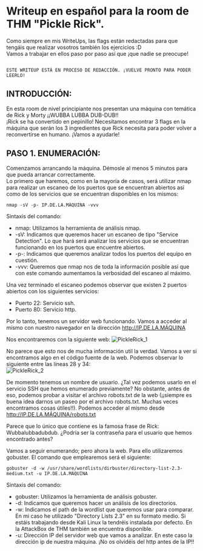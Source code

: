 # Writeup en español para la room de THM "Pickle Rick".
Como siempre en mis WriteUps, las flags están redactadas para que tengáis que realizar vosotros también los ejercicios :D\
Vamos a trabajar en ellos paso por paso así que ¡que nadie se preocupe!
```

ESTE WRITEUP ESTÁ EN PROCESO DE REDACCIÓN. ¡VUELVE PRONTO PARA PODER LEERLO!

```
## INTRODUCCIÓN:
En esta room de nivel principiante nos presentan una máquina con temática de Rick y Morty ¡¡WUBBA LUBBA DUB-DUB!!\
¡Rick se ha convertido en pepinillo! Necesitamos encontrar 3 flags en la máquina que serán los 3 ingredientes que Rick necesita para poder volver a reconvertirse en humano. ¡Vamos a ayudarle!

## PASO 1. ENUMERACIÓN:
Comenzamos arrancando la máquina. Démosle al menos 5 minutos para que pueda arrancar correctamente.\
Lo primero que haremos, como en la mayoría de casos, será utilizar nmap para realizar un escaneo de los puertos que se encuentran abiertos así como de los servicios que se encuentran disponibles en los mismos:

```
nmap -sV -p- IP.DE.LA.MÁQUINA -vvv
```

Sintaxis del comando:
- nmap: Utilizamos la herramienta de análisis nmap.
- -sV: Indicamos que queremos hacer un escaneo de tipo "Service Detection". Lo que hará será analizar los servicios que se encuentran funcionando en los puertos que encuentre abiertos.
- -p-: Indicamos que queremos analizar todos los puertos del equipo en cuestión.
- -vvv: Queremos que nmap nos de toda la información posible así que con este comando aumentamos la verbosidad del escaneo al máximo.

Una vez terminado el escaneo podemos observar que existen 2 puertos abiertos con los siguientes servicios:
- Puerto 22: Servicio ssh.
- Puerto 80: Servicio http.

Por lo tanto, tenemos un servidor web funcionando. Vamos a acceder al mismo con nuestro navegador en la dirección http://IP.DE.LA.MÁQUINA

Nos encontraremos con la siguiente web:
![PickleRick_1](https://user-images.githubusercontent.com/93337563/139298610-5c5bbe21-720e-4dc2-ad1d-93bb31146523.png)

No parece que esto nos de mucha información util la verdad. Vamos a ver si encontramos algo en el código fuente de la web. Podemos observar lo siguiente entre las líneas 28 y 34:\
![PickleRick_2](https://user-images.githubusercontent.com/93337563/139299301-d298f990-f009-4086-9e3b-e5b5953032ca.png)

De momento tenemos un nombre de usuario. ¿Tal vez podemos usarlo en el servicio SSH que hemos enumerado previamente? No obstante, antes de eso, podemos probar a visitar el archivo robots.txt de la web (¡¡siempre es buena idea darnos un paseo por el archivo robots.txt. Muchas veces encontramos cosas útiles!!). Podemos acceder al mismo desde http://IP.DE.LA.MÁQUINA/robots.txt

Parece que lo único que contiene es la famosa frase de Rick: Wubbalubbadubdub. ¿Podría ser la contraseña para el usuario que hemos encontrado antes?

Vamos a seguir enumerando; pero ahora la web. Para ello utilizaremos gobuster. El comando que emplearemos será el siguiente:

```
gobuster -d -w /usr/share/wordlists/dirbuster/directory-list-2.3-medium.txt -u IP.DE.LA.MÁQUINA
```

Sintaxis del comando:
- gobuster: Utilizamos la herramienta de análisis gobuster.
- -d: Indicamos que queremos hacer un análisis de los directorios.
- -w: Indicamos el path de la wordlist que queremos usar para comparar. En mi caso he utilizado "Directory Lists 2.3" en su formato medio. Si estáis trabajando desde       Kali Linux la tendréis instalada por defecto. En la AttackBox de THM también se encuentra disponible.
- -u: Dirección IP del servidor web que vamos a analizar. En este caso la dirección ip de nuestra máquina. ¡No os olvidéis del http antes de la IP!!
